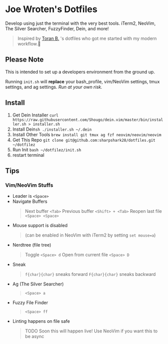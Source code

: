# Joe Wroten's Dotfiles
Develop using just the terminal with the very best tools. iTerm2, NeoVim, The Silver Searcher, FuzzyFinder, Dein, and more!

> Inspired by [Toran B.](https://twitter.com/toranb) 's dotfiles who got me started with my modern workflow.💙

## Please Note
This is intended to set up a developers environment from the ground up.

Running `init.sh` will **replace** your bash_profile, vim/NeoVim settings, tmux settings, and ag settings. _Run at your own risk._

## Install

1. Get Dein Installer `curl https://raw.githubusercontent.com/Shougo/dein.vim/master/bin/installer.sh > installer.sh`
2. Install Dein`sh ./installer.sh ~/.dein`
3. Install Other Tools `brew install git tmux ag fzf neovim/neovim/neovim`
4. Get This Repo `git clone git@github.com:sharpshark28/dotfiles.git ~/dotfilez`
5. Run Init `bash ~/dotfilez/init.sh`
6. restart terminal

## Tips

### Vim/NeoVim Stuffs

* Leader is `<Space>`
* Navigate Buffers
  > Next buffer `<Tab>`
  > Previous buffer `<Shift> + <Tab>`
  > Reopen last file `<Space> <Space>`
* Mouse support is disabled
  > (can be enabled in NeoVim with iTerm2 by setting `set mouse=a`)
* Nerdtree (file tree)
  > Toggle `<Space> d`
  > Open from current file `<Space> D`
* Sneak
  > `f{char}{char}` sneaks forward
  > `F{char}{char}` sneaks backward
* Ag (The Silver Searcher)
  > `<Space> a`
* Fuzzy File Finder
  > `<Space> ff`
* Linting happens on file safe
  > TODO Soon this will happen live!
  > Use NeoVim if you want this to be async

